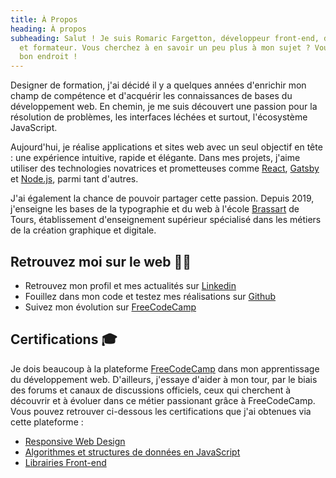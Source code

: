 ```yaml
---
title: À Propos
heading: À propos
subheading: Salut ! Je suis Romaric Fargetton, développeur front-end, designer
  et formateur. Vous cherchez à en savoir un peu plus à mon sujet ? Vous êtes au
  bon endroit !
---
```

Designer de formation, j'ai décidé il y a quelques années d'enrichir mon champ de compétence et d'acquérir les connaissances de bases du développement web. En chemin, je me suis découvert une passion pour la résolution de problèmes, les interfaces léchées et surtout, l'écosystème JavaScript. 

Aujourd'hui, je réalise applications et sites web avec un seul objectif en tête : une expérience intuitive, rapide et élégante. Dans mes projets, j'aime utiliser des technologies novatrices et prometteuses comme [React](https://fr.reactjs.org), [Gatsby](https://www.gatsbyjs.org) et [Node.js](https://nodejs.org/fr), parmi tant d'autres. 

J'ai également la chance de pouvoir partager cette passion. Depuis 2019, j'enseigne les bases de la typographie et du web à l'école [Brassart](https://www.brassart.fr) de Tours, établissement d'enseignement supérieur spécialisé dans les métiers de la création graphique et digitale. 

## Retrouvez moi sur le web 👨‍💻

- Retrouvez mon profil et mes actualités sur [Linkedin](https://www.linkedin.com/in/romaric-fargetton/)
- Fouillez dans mon code et testez mes réalisations sur [Github](https://github.com/rfargetton)
- Suivez mon évolution sur [FreeCodeCamp](https://www.freecodecamp.org/rfargetton)

## Certifications 🎓

Je dois beaucoup à la plateforme [FreeCodeCamp](https://www.freecodecamp.org) dans mon apprentissage du développement web. D'ailleurs, j'essaye d'aider à mon tour, par le biais des forums et canaux de discussions officiels, ceux qui cherchent à découvrir et à évoluer dans ce métier passionant grâce à FreeCodeCamp. Vous pouvez retrouver ci-dessous les certifications que j'ai obtenues via cette plateforme :

- [Responsive Web Design](https://www.freecodecamp.org/certification/rfargetton/responsive-web-design)
- [Algorithmes et structures de données en JavaScript](https://www.freecodecamp.org/certification/rfargetton/javascript-algorithms-and-data-structures)
- [Librairies Front-end](https://www.freecodecamp.org/certification/rfargetton/front-end-libraries)
